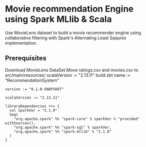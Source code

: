 # Movie recommendation Engine using Spark MLlib & Scala
Use MovieLens dataset to build a movie recommender engine using collaborative filtering with Spark's Alternating Least Saqures implementation.


## Prerequisites
Download MovieLens DataSet
Move ratings.csv and movies.csv to src/main/resources/
scalaVersion := "2.13.11"
build.sbt
name := "RecommendationSystem"

```
version := "0.1.0-SNAPSHOT"

scalaVersion := "2.13.11"

libraryDependencies ++= {
  val sparkVer = "2.1.0"
  Seq(
    "org.apache.spark" %% "spark-core" % sparkVer % "provided" withSources(),
    "org.apache.spark" %% "spark-sql" % sparkVer,
    "org.apache.spark" %% "spark-mllib" % "2.1.0"
  )
}
```
